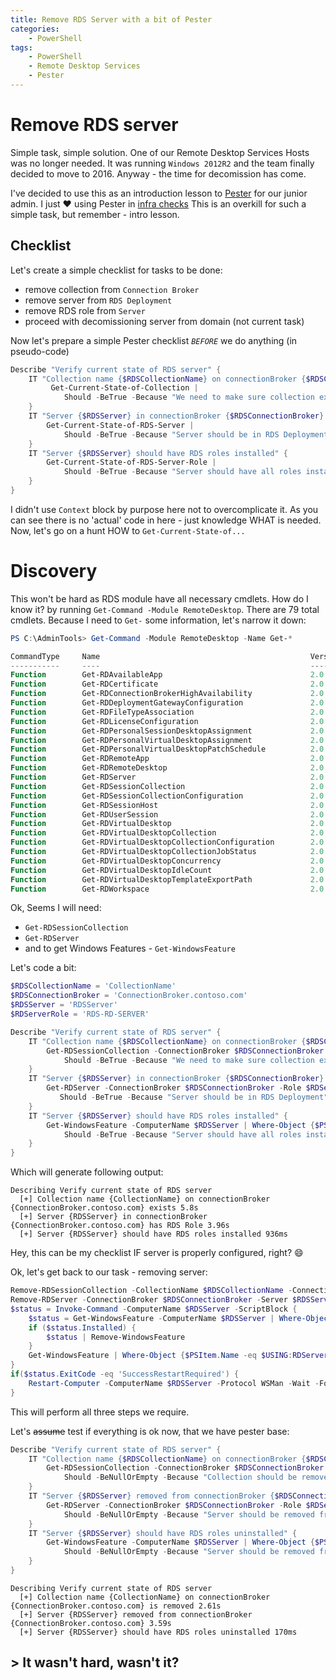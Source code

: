 ```yaml
---
title: Remove RDS Server with a bit of Pester
categories:
    - PowerShell
tags:
    - PowerShell
    - Remote Desktop Services
    - Pester
---
```


# Remove RDS server

Simple task, simple solution. One of our Remote Desktop Services Hosts was no longer needed. It was running `Windows 2012R2` and the team finally decided to move to 2016. Anyway - the time for decomission has come.

I've decided to use this as an introduction lesson to [Pester](https://github.com/pester/Pester) for our junior admin. I just :heart: using Pester in [infra checks](https://arconnetblog.wordpress.com/2017/07/05/pposh-2nd-meetup-pester/)   This is an overkill for such a simple task, but remember - intro lesson.

## Checklist 
Let's create a simple checklist for tasks to be done:
- remove collection from `Connection Broker`
- remove server from `RDS Deployment`
- remove RDS role from `Server`
- proceed with decomissioning server from domain (not current task)

Now let's prepare a simple Pester checklist *`BEFORE`* we do anything (in pseudo-code)
```powershell
Describe "Verify current state of RDS server" {
    IT "Collection name {$RDSCollectionName} on connectionBroker {$RDSConnectionBroker} exists" {
         Get-Current-State-of-Collection | 
            Should -BeTrue -Because "We need to make sure collection exists"
    }
    IT "Server {$RDSServer} in connectionBroker {$RDSConnectionBroker} has RDS Role" {
        Get-Current-State-of-RDS-Server |
            Should -BeTrue -Because "Server should be in RDS Deployment"
    }
    IT "Server {$RDSServer} should have RDS roles installed" {
        Get-Current-State-of-RDS-Server-Role | 
            Should -BeTrue -Because "Server should have all roles installed"
    }
}
```

I didn't use `Context` block by purpose here not to overcomplicate it. As you can see there is no 'actual' code in here - just knowledge WHAT is needed. Now, let's go on a hunt HOW to `Get-Current-State-of...`

# Discovery

This won't be hard as RDS module have all necessary cmdlets. How do I know it? by running `Get-Command -Module RemoteDesktop`. There are 79 total cmdlets. Because I need to `Get-` some information, let's narrow it down:

```powershell
PS C:\AdminTools> Get-Command -Module RemoteDesktop -Name Get-*

CommandType     Name                                               Version    Source
-----------     ----                                               -------    ------
Function        Get-RDAvailableApp                                 2.0.0.0    RemoteDesktop
Function        Get-RDCertificate                                  2.0.0.0    RemoteDesktop
Function        Get-RDConnectionBrokerHighAvailability             2.0.0.0    RemoteDesktop
Function        Get-RDDeploymentGatewayConfiguration               2.0.0.0    RemoteDesktop
Function        Get-RDFileTypeAssociation                          2.0.0.0    RemoteDesktop
Function        Get-RDLicenseConfiguration                         2.0.0.0    RemoteDesktop
Function        Get-RDPersonalSessionDesktopAssignment             2.0.0.0    RemoteDesktop
Function        Get-RDPersonalVirtualDesktopAssignment             2.0.0.0    RemoteDesktop
Function        Get-RDPersonalVirtualDesktopPatchSchedule          2.0.0.0    RemoteDesktop
Function        Get-RDRemoteApp                                    2.0.0.0    RemoteDesktop
Function        Get-RDRemoteDesktop                                2.0.0.0    RemoteDesktop
Function        Get-RDServer                                       2.0.0.0    RemoteDesktop
Function        Get-RDSessionCollection                            2.0.0.0    RemoteDesktop
Function        Get-RDSessionCollectionConfiguration               2.0.0.0    RemoteDesktop
Function        Get-RDSessionHost                                  2.0.0.0    RemoteDesktop
Function        Get-RDUserSession                                  2.0.0.0    RemoteDesktop
Function        Get-RDVirtualDesktop                               2.0.0.0    RemoteDesktop
Function        Get-RDVirtualDesktopCollection                     2.0.0.0    RemoteDesktop
Function        Get-RDVirtualDesktopCollectionConfiguration        2.0.0.0    RemoteDesktop
Function        Get-RDVirtualDesktopCollectionJobStatus            2.0.0.0    RemoteDesktop
Function        Get-RDVirtualDesktopConcurrency                    2.0.0.0    RemoteDesktop
Function        Get-RDVirtualDesktopIdleCount                      2.0.0.0    RemoteDesktop
Function        Get-RDVirtualDesktopTemplateExportPath             2.0.0.0    RemoteDesktop
Function        Get-RDWorkspace                                    2.0.0.0    RemoteDesktop
```

Ok, Seems I will need:
- `Get-RDSessionCollection`
- `Get-RDServer`
- and to get Windows Features - `Get-WindowsFeature`

Let's code a bit:

```powershell
$RDSCollectionName = 'CollectionName'
$RDSConnectionBroker = 'ConnectionBroker.contoso.com'
$RDSServer = 'RDSServer'
$RDServerRole = 'RDS-RD-SERVER'

Describe "Verify current state of RDS server" {
    IT "Collection name {$RDSCollectionName} on connectionBroker {$RDSConnectionBroker} exists" {
        Get-RDSessionCollection -ConnectionBroker $RDSConnectionBroker | Where-Object {$PSItem.CollectionName -eq $RDSCollectionName} | 
            Should -BeTrue -Because "We need to make sure collection exists"
    }
    IT "Server {$RDSServer} in connectionBroker {$RDSConnectionBroker} has RDS Role" {
        Get-RDServer -ConnectionBroker $RDSConnectionBroker -Role $RDServerRole |
           Should -BeTrue -Because "Server should be in RDS Deployment"
    }
    IT "Server {$RDSServer} should have RDS roles installed" {
        Get-WindowsFeature -ComputerName $RDSServer | Where-Object {$PSItem.Name -eq $RDServerRole} | Where-Object {$PSItem.Installed -eq $True} | 
            Should -BeTrue -Because "Server should have all roles installed"
    }
}
```

Which will generate following output:

```
Describing Verify current state of RDS server
  [+] Collection name {CollectionName} on connectionBroker {ConnectionBroker.contoso.com} exists 5.8s
  [+] Server {RDSServer} in connectionBroker {ConnectionBroker.contoso.com} has RDS Role 3.96s
  [+] Server {RDSServer} should have RDS roles installed 936ms
```

Hey, this can be my checklist IF server is properly configured, right? :smile:

Ok, let's get back to our task - removing server:

```powershell
Remove-RDSessionCollection -CollectionName $RDSCollectionName -ConnectionBroker $RDSConnectionBroker
Remove-RDServer -ConnectionBroker $RDSConnectionBroker -Server $RDSServer -Role $RDServerRole
$status = Invoke-Command -ComputerName $RDSServer -ScriptBlock {
    $status = Get-WindowsFeature -ComputerName $RDSServer | Where-Object {$PSItem.Name -eq $USING:RDServerRole} 
    if ($status.Installed) {
        $status | Remove-WindowsFeature    
    }
    Get-WindowsFeature | Where-Object {$PSItem.Name -eq $USING:RDServerRole} 
}
if($status.ExitCode -eq 'SuccessRestartRequired') {
    Restart-Computer -ComputerName $RDSServer -Protocol WSMan -Wait -Force 
}
```

This will perform all three steps we require.

Let's ~~assume~~ test if everything is ok now, that we have pester base:
```powershell
Describe "Verify current state of RDS server" {
    IT "Collection name {$RDSCollectionName} on connectionBroker {$RDSConnectionBroker} is removed" {
        Get-RDSessionCollection -ConnectionBroker $RDSConnectionBroker | Where-Object {$PSItem.CollectionName -eq $RDSCollectionName} | 
            Should -BeNullOrEmpty -Because "Collection should be removed before removing server role"
    }
    IT "Server {$RDSServer} removed from connectionBroker {$RDSConnectionBroker}" {
        Get-RDServer -ConnectionBroker $RDSConnectionBroker -Role $RDServerRole | Where-Object {$PSitem.Server -eq $RDSServer} |
            Should -BeNullOrEmpty -Because "Server should be removed from connection broker"
    }
    IT "Server {$RDSServer} should have RDS roles uninstalled" {
        Get-WindowsFeature -ComputerName $RDSServer | Where-Object {$PSItem.Name -eq $RDServerRole} | Where-Object {$PSItem.Installed -ne $False} | 
            Should -BeNullOrEmpty -Because "Server should be removed from connection broker"
    }
}
```
```
Describing Verify current state of RDS server
  [+] Collection name {CollectionName} on connectionBroker {ConnectionBroker.contoso.com} is removed 2.61s
  [+] Server {RDSServer} removed from connectionBroker {ConnectionBroker.contoso.com} 3.59s
  [+] Server {RDSServer} should have RDS roles uninstalled 170ms
```

## > It wasn't hard, wasn't it?




